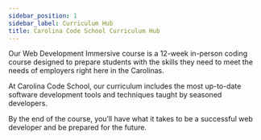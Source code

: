```yaml
---
sidebar_position: 1
sidebar_label: Curriculum Hub
title: Carolina Code School Curriculum Hub
---
```


Our Web Development Immersive course is a 12-week in-person coding course designed to prepare students with the skills they need to meet the needs of employers right here in the Carolinas.

At Carolina Code School, our curriculum includes the most up-to-date software development tools and techniques taught by seasoned developers.

By the end of the course, you’ll have what it takes to be a successful web developer and be prepared for the future.

